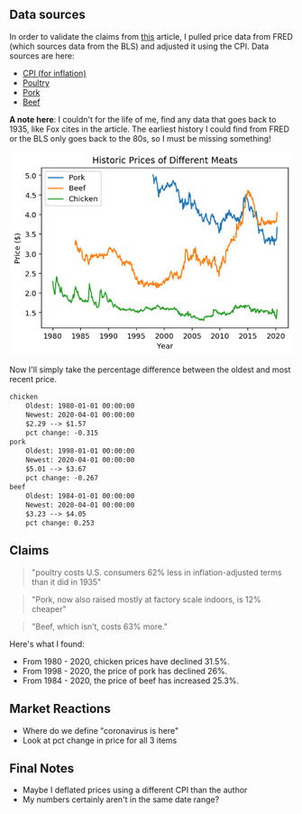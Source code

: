 ## Data sources

In order to validate the claims from [this](https://www.bloomberg.com/news/articles/2020-05-11/why-chicken-is-plentiful-during-the-pandemic-and-beef-is-not?srnd=premium&utm_medium=social&utm_source=twitter&utm_campaign=socialflow-organic&utm_content=markets&cmpid%3D=socialflow-twitter-markets&sref=XQtHDW1P) article, I pulled price data from FRED (which sources data from the BLS) and adjusted it using the CPI. Data sources are here:

- [CPI (for inflation)](https://fred.stlouisfed.org/series/CPIAUCSL)
- [Poultry](https://fred.stlouisfed.org/series/APU0000706111)
- [Pork](https://fred.stlouisfed.org/series/APU0000FD3101)
- [Beef](https://fred.stlouisfed.org/series/APU0000703112)

**A note here**: I couldn't for the life of me, find any data that goes back to 1935, like Fox cites in the article. The earliest history I could find from FRED or the BLS only goes back to the 80s, so I must be missing something!


![png](price_check_files/price_check_1_0.png)


Now I'll simply take the percentage difference between the oldest and most recent price.

    chicken
    	Oldest: 1980-01-01 00:00:00
    	Newest: 2020-04-01 00:00:00
    	$2.29 --> $1.57
    	pct change: -0.315
    pork
    	Oldest: 1998-01-01 00:00:00
    	Newest: 2020-04-01 00:00:00
    	$5.01 --> $3.67
    	pct change: -0.267
    beef
    	Oldest: 1984-01-01 00:00:00
    	Newest: 2020-04-01 00:00:00
    	$3.23 --> $4.05
    	pct change: 0.253


## Claims

> "poultry costs U.S. consumers 62% less in inflation-adjusted terms than it did in 1935"

> "Pork, now also raised mostly at factory scale indoors, is 12% cheaper"

> "Beef, which isn’t, costs 63% more."

Here's what I found:

- From 1980 - 2020, chicken prices have declined 31.5%.
- From 1998 - 2020, the price of pork has declined 26%.
- From 1984 - 2020, the price of beef has increased 25.3%.

## Market Reactions

- Where do we define "coronavirus is here"
- Look at pct change in price for all 3 items

## Final Notes

- Maybe I deflated prices using a different CPI than the author
- My numbers certainly aren't in the same date range?
